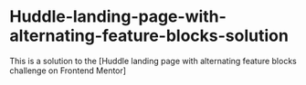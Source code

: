 # Huddle-landing-page-with-alternating-feature-blocks-solution
This is a solution to the [Huddle landing page with alternating feature blocks challenge on Frontend Mentor]
